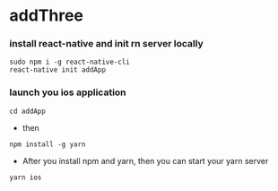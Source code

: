 # addThree
### install react-native and init rn server locally
```shell
sudo npm i -g react-native-cli
react-native init addApp
```

### launch you ios application
```shell
cd addApp
```
- then
```shell
npm install -g yarn
```
- After you install npm and yarn, then you can start your yarn server
```shell
yarn ios
```
